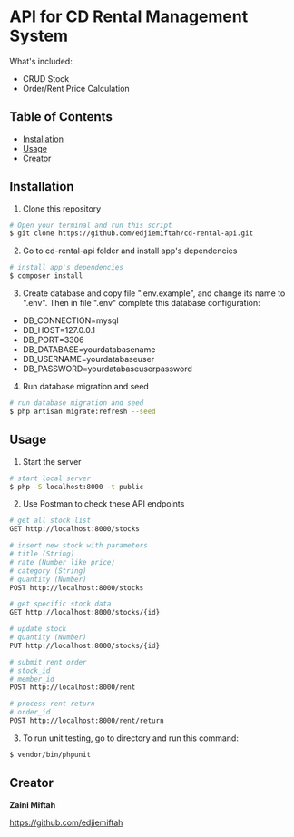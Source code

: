 # API for CD Rental Management System
What's included:
* CRUD Stock
* Order/Rent Price Calculation

## Table of Contents

* [Installation](#installation)
* [Usage](#usage)
* [Creator](#creator)


## Installation

1. Clone this repository
``` bash
# Open your terminal and run this script
$ git clone https://github.com/edjiemiftah/cd-rental-api.git
```

2. Go to cd-rental-api folder and install app's dependencies
``` bash
# install app's dependencies
$ composer install

```
3. Create database and copy file ".env.example", and change its name to ".env".
Then in file ".env" complete this database configuration:
* DB_CONNECTION=mysql
* DB_HOST=127.0.0.1
* DB_PORT=3306
* DB_DATABASE=yourdatabasename
* DB_USERNAME=yourdatabaseuser
* DB_PASSWORD=yourdatabaseuserpassword

4. Run database migration and seed
``` bash
# run database migration and seed
$ php artisan migrate:refresh --seed

```

## Usage

1. Start the server
``` bash
# start local server
$ php -S localhost:8000 -t public
```

2. Use Postman to check these API endpoints
``` bash
# get all stock list
GET http://localhost:8000/stocks

# insert new stock with parameters
# title (String)
# rate (Number like price)
# category (String)
# quantity (Number)
POST http://localhost:8000/stocks

# get specific stock data
GET http://localhost:8000/stocks/{id}

# update stock
# quantity (Number)
PUT http://localhost:8000/stocks/{id}

# submit rent order
# stock_id
# member_id
POST http://localhost:8000/rent

# process rent return
# order_id
POST http://localhost:8000/rent/return

```

3. To run unit testing, go to directory and run this command:
``` bash
$ vendor/bin/phpunit
```

## Creator

**Zaini Miftah**

<https://github.com/edjiemiftah>
